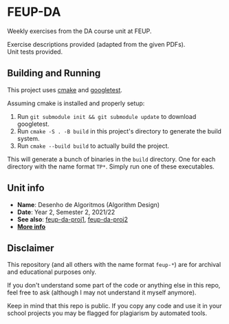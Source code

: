 # FEUP-DA

Weekly exercises from the DA course unit at FEUP.

Exercise descriptions provided (adapted from the given PDFs).\
Unit tests provided.

## Building and Running

This project uses [cmake](https://cmake.org/) and [googletest](https://github.com/google/googletest).

Assuming cmake is installed and properly setup:

1. Run `git submodule init && git submodule update` to download googletest.
2. Run `cmake -S . -B build` in this project's directory to generate the build system.
3. Run `cmake --build build` to actually build the project.

This will generate a bunch of binaries in the `build` directory. One for each directory with the name format `TP*`. Simply run one of these executables.

## Unit info

* **Name**: Desenho de Algoritmos (Algorithm Design)
* **Date**: Year 2, Semester 2, 2021/22
* **See also**: [feup-da-proj1](https://github.com/ttoino/feup-da-proj1), [feup-da-proj2](https://github.com/ttoino/feup-da-proj2)
* [**More info**](https://sigarra.up.pt/feup/ucurr_geral.ficha_uc_view?pv_ocorrencia_id=484424)

## Disclaimer

This repository (and all others with the name format `feup-*`) are for archival and educational purposes only.

If you don't understand some part of the code or anything else in this repo, feel free to ask (although I may not understand it myself anymore).

Keep in mind that this repo is public. If you copy any code and use it in your school projects you may be flagged for plagiarism by automated tools.

